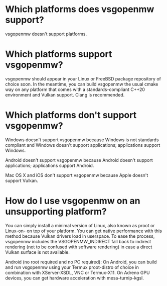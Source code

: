 Which platforms does vsgopenmw support?
=======================================

vsgopenmw doesn't support platforms.

Which platforms support vsgopenmw?
==================================

vsgopenmw should appear in your Linux or FreeBSD package repository of choice soon. In the meantime, you can build vsgopenmw the usual cmake way on any platform that comes with a standards-compliant C++20 environment and Vulkan support. Clang is recommended.

Which platforms don't support vsgopenmw?
========================================

Windows doesn't support vsgopenmw because Windows is not standards compliant and Windows doesn't support applications; applications support Windows.

Android doesn't support vsgopenmw because Android doesn't support applications; applications support Android.

Mac OS X and iOS don't support vsgopenmw because Apple doesn't support Vulkan.

How do I use vsgopenmw on an unsupporting platform?
===================================================

You can simply install a minimal version of Linux, also known as proot or Linux-on-<platform> on top of your platform. You can get native performance with this method because Vulkan drivers load in userspace. To ease the process, vsgopenmw includes the VSGOPENMW_INDIRECT fall back to indirect rendering (not to be confused with software rendering) in case a direct Vulkan surface is not available.

Android (no root required and no PC required): On Android, you can build and run vsgopenmw using your Termux proot-distro of choice in combination with XServer-XSDL, VNC or Termux-X11. On Adreno GPU devices, you can get hardware acceleration with mesa-turnip-kgsl.
